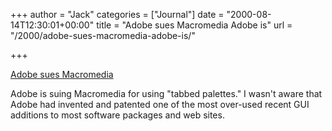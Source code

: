 +++
author = "Jack"
categories = ["Journal"]
date = "2000-08-14T12:30:01+00:00"
title = "Adobe sues Macromedia Adobe is"
url = "/2000/adobe-sues-macromedia-adobe-is/"

+++

[Adobe sues Macromedia][1]

Adobe is suing Macromedia for using "tabbed palettes." I wasn't aware that Adobe had invented and patented one of the most over-used recent GUI additions to most software packages and web sites.

 [1]: http://www.sjmercury.com/svtech/news/breaking/ap/docs/299984l.htm